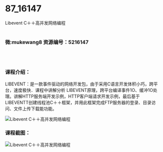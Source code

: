 # 87_16147
Libevent C＋＋高并发网络编程
<br/></br>
<h3>微:mukewang8 资源编号：5216147</h3>
<br/></br>
<h3>课程介绍：</h3>
<p>LIBEVENT：是一款事件驱动的网络开发包，由于采用C语言开发体积小巧，跨平台，速度极快．课程中讲解分析 LIBEVENT原理，跨平台编译事件1O、缓冲1O处理。讲解HTTP服务端开发示例，HTTP客户端请求开发示例，最后基于 LIBEVENTT创建线程池C＋＋框架，并用此框架完成FTP服务器的登录、目录访问、文件上传下载能功能。</p>
<p><img src="https://www.ko996.com/wp-content/uploads/img/2020/11/2-43-300x179.png" alt="Libevent C＋＋高并发网络编程"></p>
<div class="info-desc">
<h3>课程截图：</h3>
<p><img src="https://www.ko996.com/wp-content/uploads/img/2020/11/1-44.png" alt="Libevent C＋＋高并发网络编程"></p>


			
</div>
